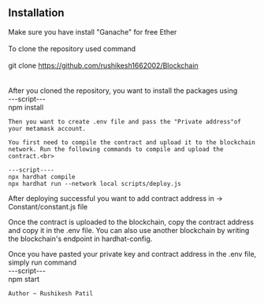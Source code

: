 ## Installation<br>
Make sure you have install "Ganache" for free Ether<br><br>
To clone the repository used command<br><br>
git clone https://github.com/rushikesh1662002/Blockchain <br><br><br>
After you cloned the repository, you want to install the packages using<br>
---script---<br>
npm install
```
Then you want to create .env file and pass the "Private address"of your metamask account.

You first need to compile the contract and upload it to the blockchain network. Run the following commands to compile and upload the contract.<br>

---script----
npx hardhat compile
npx hardhat run --network local scripts/deploy.js
```
After deploying successful you want to add contract address in -> Constant/constant.js file

Once the contract is uploaded to the blockchain, copy the contract address and copy it in the .env file. You can also use another blockchain by writing the blockchain's endpoint in hardhat-config.

Once you have pasted your private key and contract address in the .env file, simply run command <br>
---script---<br>
npm start<br>
```
Author ~ Rushikesh Patil
